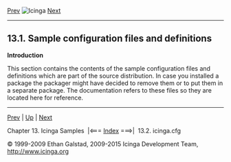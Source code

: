 [Prev](ch13.md) ![Icinga](../images/logofullsize.png "Icinga") [Next](sample-icinga.md)

* * * * *

13.1. Sample configuration files and definitions
------------------------------------------------

**Introduction**

This section contains the contents of the sample configuration files and
definitions which are part of the source distribution. In case you
installed a package the packager might have decided to remove them or to
put them in a separate package. The documentation refers to these files
so they are located here for reference.
















* * * * *

[Prev](ch13.md) | [Up](ch13.md) | [Next](sample-icinga.md)

Chapter 13. Icinga Samples  |<=== [Index](index.md) ===>|  13.2. icinga.cfg

© 1999-2009 Ethan Galstad, 2009-2015 Icinga Development Team,
http://www.icinga.org
